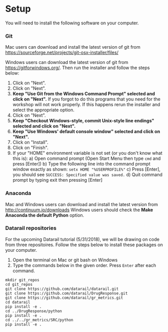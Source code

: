 # Setup

You will need to install the following software on your computer.

### Git
Mac users can download and install the latest version of git from https://sourceforge.net/projects/git-osx-installer/files/

Windows users can download the latest version of git from https://gitforwindows.org/. Then run the installer and follow the steps below:
  1. Click on "Next".
  2. Click on "Next".
  3. **Keep "Use Git from the Windows Command Prompt" selected and click on "Next".** If you forgot to do this programs that you need for the workshop will not work properly. If this happens rerun the installer and select the appropriate option.
  4. Click on "Next".
  5. **Keep "Checkout Windows-style, commit Unix-style line endings" selected and click on "Next".**
  6. **Keep "Use Windows' default console window" selected and click on "Next".**
  7. Click on "Install".
  8. Click on "Finish".
  9. If your "HOME" environment variable is not set (or you don't know what this is):
        a) Open command prompt (Open Start Menu then type `cmd` and press [Enter])
        b) Type the following line into the command prompt window exactly as shown:
        `setx HOME "%USERPROFILE%"`
        c) Press [Enter], you should see `SUCCESS: Specified value was saved.`
        d) Quit command prompt by typing exit then pressing [Enter]

### Anaconda

Mac and Windows users can download and install the latest version from http://continuum.io/downloads 
Windows users should check the **Make Anaconda the default Python** option.

### Datarail repositories
For the upcoming Datarail tutorial (5/31/2018), we will be drawing on code from three repositoires. Follow the steps below to install these packages on your computer.
1. Open the terminal on Mac or git bash on Windows
2. Type the commands below in the given order. Press `Enter` after each command.
  ```
  mkdir git_repos
  cd git_repos
  git clone https://github.com/datarail/datarail.git
  git clone https://github.com/datarail/DrugResponse.git
  git clone https://github.com/datarail/gr_metrics.git
  cd datarail
  pip install -e .
  cd ../DrugResponse/python
  pip install -e .
  cd ../../gr_metrics/SRC/python
  pip install -e .  
  ```

